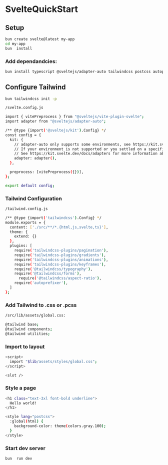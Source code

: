 # SvelteQuickStart

## Setup
```bash
bun create svelte@latest my-app
cd my-app
bun  install
```
### Add dependandcies:
```bash
bun install typescript @sveltejs/adapter-auto tailwindcss postcss autoprefixer dotenv winston @sentry/browser @sentry/tracing
```

## Configure Tailwind
```bash
bun tailwindcss init -p

/svelte.config.js

import { vitePreprocess } from "@sveltejs/vite-plugin-svelte";
import adapter from "@sveltejs/adapter-auto";

/** @type {import('@sveltejs/kit').Config} */
const config = {
  kit: {
    // adapter-auto only supports some environments, see https://kit.svelte.dev/docs/adapter-auto for a list.
    // If your environment is not supported or you settled on a specific environment, switch out the adapter.
    // See https://kit.svelte.dev/docs/adapters for more information about adapters.
    adapter: adapter(),
  },

  preprocess: [vitePreprocess({})],
};

export default config;
```
### Tailwind Configuration

```bash
/tailwind.config.js

/** @type {import('tailwindcss').Config} */
module.exports = {
  content: ['./src/**/*.{html,js,svelte,ts}'],
  theme: {
    extend: {}
  },
  plugins: [
    require('tailwindcss-plugins/pagination'),
    require('tailwindcss-plugins/gradients'),
    require('tailwindcss-plugins/animations'),
    require('tailwindcss-plugins/keyframes'),
    require('@tailwindcss/typography'),
    require('@tailwindcss/forms'),
	  require('@tailwindcss/aspect-ratio'),	
    require('autoprefixer'),
  ]
};

```
### Add Tailwind to .css or .pcss
```bash 
/src/lib/assets/global.css:

@tailwind base;
@tailwind components;
@tailwind utilities;
```
### Import to layout
 
```bash
<script>
  import "$lib/assets/styles/global.css";
</script>

<slot />
```

### Style a page

```bash
<h1 class="text-3xl font-bold underline">
  Hello world!
</h1>

<style lang="postcss">
  :global(html) {
    background-color: theme(colors.gray.100);
  }
</style>
```

### Start dev server

```bash
bun  run dev
```


